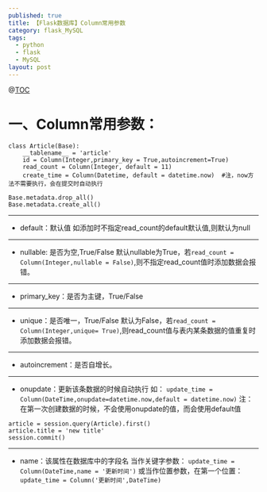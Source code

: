 ```yaml
---
published: true
title: 【Flask数据库】Column常用参数
category: flask_MySQL
tags:
  - python
  - flask
  - MySQL
layout: post
---
```

@[TOC](文章目录)
# 一、Column常用参数：

```
class Article(Base):
    __tablename__ = 'article'
    id = Column(Integer,primary_key = True,autoincrement=True)
    read_count = Column(Integer, default = 11)
    create_time = Column(Datetime, default = datetime.now)  #注，now方法不需要执行，会在提交时自动执行

Base.metadata.drop_all()
Base.metadata.create_all()

```
****
* default：默认值
如添加时不指定read_count的default默认值,则默认为null
****
* nullable: 是否为空,True/False
默认nullable为True，若`read_count = Column(Integer,nullable = False)`,则不指定read_count值时添加数据会报错。
****
* primary_key：是否为主键，True/False
****
* unique：是否唯一，True/False
默认为False，若`read_count = Column(Integer,unique= True)`,则read_count值与表内某条数据的值重复时添加数据会报错。
****
* autoincrement：是否自增长。
****
* onupdate：更新该条数据的时候自动执行
如：
`update_time = Column(DateTime,onupdate=datetime.now,default = datetime.now)`
注：在第一次创建数据的时候，不会使用onupdate的值，而会使用default值
```
article = session.query(Article).first()
article.title = 'new title'
session.commit()
```
****
* name：该属性在数据库中的字段名
当作关键字参数：
`update_time = Column(DateTime,name = '更新时间')`
或当作位置参数，在第一个位置：
`update_time = Column('更新时间',DateTime)`

